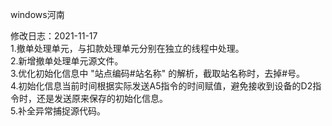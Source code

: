 windows河南
    
  修改日志：2021-11-17  
1.撤单处理单元，与扣款处理单元分别在独立的线程中处理。  
2.新增撤单处理单元源文件。  
3.优化初始化信息中 "站点编码#站名称" 的解析，截取站名称时，去掉#号。  
4.初始化信息当前时间根据实际发送A5指令的时间赋值，避免接收到设备的D2指令时，还是发送原来保存的初始化信息。  
5.补全异常捕捉源代码。  

